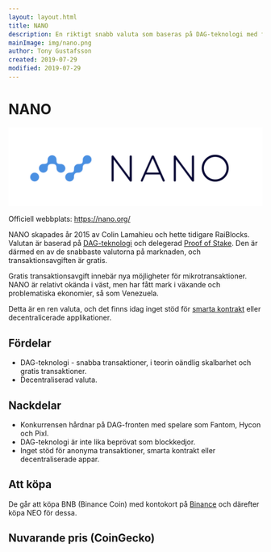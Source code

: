 ```yaml
---
layout: layout.html
title: NANO
description: En riktigt snabb valuta som baseras på DAG-teknologi med fria transaktioner.
mainImage: img/nano.png
author: Tony Gustafsson
created: 2019-07-29
modified: 2019-07-29
---
```


# NANO

![NANO](../img/nano.png 'NANO')

Officiell webbplats: https://nano.org/

NANO skapades år 2015 av Colin Lamahieu och hette tidigare RaiBlocks. Valutan är baserad på [DAG-teknologi](/tekniker/riktade-acykliska-grafer.html) och delegerad [Proof of Stake](/tekniker/proof-of-stake.html). Den är därmed en av de snabbaste valutorna på marknaden, och transaktionsavgiften är gratis.

Gratis transaktionsavgift innebär nya möjligheter för mikrotransaktioner. NANO är relativt okända i väst, men har fått mark i växande och problematiska ekonomier, så som Venezuela.

Detta är en ren valuta, och det finns idag inget stöd för [smarta kontrakt](/tekniker/smarta-kontrakt.html) eller decentralicerade applikationer.

## Fördelar

-   DAG-teknologi - snabba transaktioner, i teorin oändlig skalbarhet och gratis transaktioner.
-   Decentraliserad valuta.

## Nackdelar

-   Konkurrensen hårdnar på DAG-fronten med spelare som Fantom, Hycon och Pixl.
-   DAG-teknologi är inte lika beprövat som blockkedjor.
-   Inget stöd för anonyma transaktioner, smarta kontrakt eller decentraliserade appar.

## Att köpa

De går att köpa BNB (Binance Coin) med kontokort på [Binance](https://www.binance.com) och därefter köpa NEO för dessa.

## Nuvarande pris (CoinGecko)

<script src="https://widgets.coingecko.com/coingecko-coin-ticker-widget.js"></script>

<coingecko-coin-ticker-widget currency="sek" coin-id="nano" locale="en"></coingecko-coin-ticker-widget>
